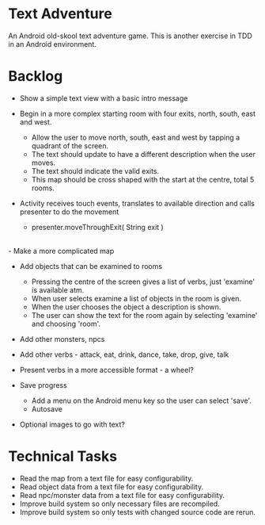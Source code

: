 Text Adventure
==============

An Android old-skool text adventure game. This is another exercise in TDD in an Android environment.

Backlog
=======

- Show a simple text view with a basic intro message

- Begin in a more complex starting room with four exits, north, south, east and west.
  - Allow the user to move north, south, east and west by tapping a quadrant of the screen.
  - The text should update to have a different description when the user moves.
  - The text should indicate the valid exits.
  - This map should be cross shaped with the start at the centre, total 5 rooms.
- Activity receives touch events, translates to available direction and calls presenter to do the movement
  - presenter.moveThroughExit( String exit )  
<br/>
- Make a more complicated map

- Add objects that can be examined to rooms
  - Pressing the centre of the screen gives a list of verbs, just 'examine' is available atm.
  - When user selects examine a list of objects in the room is given.
  - When the user chooses the object a description is shown.
  - The user can show the text for the room again by selecting 'examine' and choosing 'room'.

- Add other monsters, npcs

- Add other verbs - attack, eat, drink, dance, take, drop, give, talk

- Present verbs in a more accessible format - a wheel?

- Save progress
  - Add a menu on the Android menu key so the user can select 'save'.
  - Autosave

- Optional images to go with text?

Technical Tasks
===============

- Read the map from a text file for easy configurability.
- Read object data from a text file for easy configurability.
- Read npc/monster data from a text file for easy configurability.
- Improve build system so only necessary files are recompiled.
- Improve build system so only tests with changed source code are rerun.

